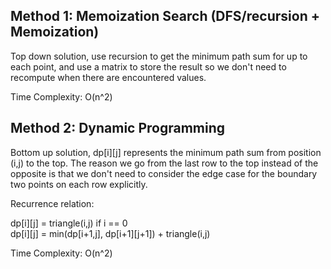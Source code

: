 ## Method 1: Memoization Search (DFS/recursion + Memoization)

Top down solution, use recursion to get the minimum path sum for up to each point, and use a matrix to store the result so we don't need to recompute when there are encountered values. </br>

Time Complexity: O(n^2)


## Method 2: Dynamic Programming

Bottom up solution, dp[i][j] represents the minimum path sum from position (i,j) to the top. The reason we go from the last row to the top instead of the opposite is that we don't need to consider the edge case for the boundary two points on each row explicitly. </br>

Recurrence relation:

dp[i][j] = triangle(i,j) if i == 0 </br>
dp[i][j] = min(dp[i+1,j], dp[i+1][j+1]) + triangle(i,j)

Time Complexity: O(n^2)

